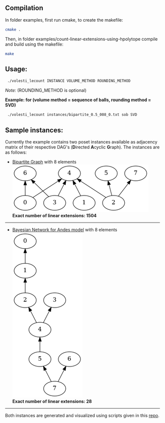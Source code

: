 ## Compilation
In folder examples, first run cmake, to create the makefile:

```bash
cmake .
```

Then, in folder examples/count-linear-extensions-using-hpolytope compile and build using the makefile:

```bash
make
```

## Usage:
```bash
 ./volesti_lecount INSTANCE VOLUME_METHOD ROUNDING_METHOD 
```
_Note:_ (ROUNDING_METHOD is optional) 

**Example: for (volume method = sequence of balls, rounding method = SVD)**
```bash
 ./volesti_lecount instances/bipartite_0.5_008_0.txt sob SVD  
```

## Sample instances:
Currently the example contains two poset instances available as adjacency matrix of their respective DAG's (**D**irected **A**cyclic **G**raph).
The instances are as follows:
- [Bipartite Graph](https://en.wikipedia.org/wiki/Bipartite_graph) with 8 elements  
![bipartite_image](images/bipartite_0.5_008_0.png)  
**Exact number of linear extensions: 1504**   
<hr>  

- [Bayesian Network for Andes model](https://www.bnlearn.com/bnrepository/) with 8 elements  
![bayesian_andes_image](images/bayesiannetwork_andes_008_0.png)  
**Exact number of linear extensions: 28**  
<hr>  

Both instances are generated and visualized using scripts given in this [repo](https://github.com/ttalvitie/le-counting-practice).
